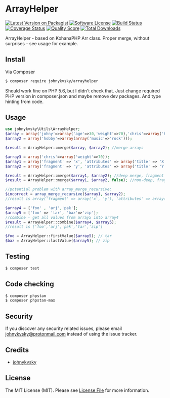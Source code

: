 # ArrayHelper

[![Latest Version on Packagist][ico-version]][link-packagist]
[![Software License][ico-license]](LICENSE.md)
[![Build Status][ico-travis]][link-travis]
[![Coverage Status][ico-scrutinizer]][link-scrutinizer]
[![Quality Score][ico-code-quality]][link-code-quality]
[![Total Downloads][ico-downloads]][link-downloads]

ArrayHelper - based on KohanaPHP Arr class. Proper merge, without surprises - see usage for example.

## Install

Via Composer

``` bash
$ composer require johnykvsky/arrayhelper
```

Should work fine on PHP 5.6, but I didn't check that. Just change required PHP version in composer.json and maybe remove dev packages. And type hinting from code.

## Usage

``` php
use johnykvsky\Utils\ArrayHelper;
$array = array('johny'=>array('age'=>30,'weight'=>70),'chris'=>array('height'=>170));
$array2 = array('hobby'=>array(array('music'=>'rock')));

$result = ArrayHelper::merge($array, $array2); //merge arrays

$array3 = array('chris'=>array('weight'=>70));
$array1 = array('fragment' => 'x', 'attributes' => array('title' => 'X', 'class' => array('a', 'b')));
$array2 = array('fragment' => 'y', 'attributes' => array('title' => 'Y', 'class' => array('c', 'd')));

$result = ArrayHelper::merge($array1, $array2); //deep merge, fragment = y / attributes: title = Y / class = a,b,c,d
$result = ArrayHelper::merge($array1, $array2, false); //non-deep, fragment = y / attributes title = Y / class = c,d

//potential problem with array_merge_recursive:
$incorrect = array_merge_recursive($array1, $array2);
//result is array('fragment' => array('x', 'y'), 'attributes' => array('title' => array('X', 'Y'), 'class' => array('a', 'b', 'c', 'd'))).

$array4 = ['foo' , 'arj','pak'];
$array5 = ['foo' => 'tar', 'baz'=>'zip'];
//combine - get all values from array5 into array4
$result = ArrayHelper::combine($array4, $array5);
//result is ['foo','arj','pak','tar','zip']

$foo = ArrayHelper::firstValue($array5); // tar
$baz = ArrayHelper::lastValue($array5); // zip

```

## Testing

``` bash
$ composer test
```

## Code checking

``` bash
$ composer phpstan
$ composer phpstan-max
```

## Security

If you discover any security related issues, please email johnykvsky@protonmail.com instead of using the issue tracker.

## Credits

- [johnykvsky][link-author]

## License

The MIT License (MIT). Please see [License File](LICENSE.md) for more information.

[ico-version]: https://img.shields.io/packagist/v/johnykvsky/ArrayHelper.svg?style=flat-square
[ico-license]: https://img.shields.io/badge/license-MIT-brightgreen.svg?style=flat-square
[ico-travis]: https://img.shields.io/travis/johnykvsky/ArrayHelper/master.svg?style=flat-square
[ico-scrutinizer]: https://img.shields.io/scrutinizer/coverage/g/johnykvsky/ArrayHelper.svg?style=flat-square
[ico-code-quality]: https://img.shields.io/scrutinizer/g/johnykvsky/ArrayHelper.svg?style=flat-square
[ico-downloads]: https://img.shields.io/packagist/dt/johnykvsky/ArrayHelper.svg?style=flat-square

[link-packagist]: https://packagist.org/packages/johnykvsky/ArrayHelper
[link-travis]: https://travis-ci.org/johnykvsky/ArrayHelper
[link-scrutinizer]: https://scrutinizer-ci.com/g/johnykvsky/ArrayHelper/code-structure
[link-code-quality]: https://scrutinizer-ci.com/g/johnykvsky/ArrayHelper
[link-downloads]: https://packagist.org/packages/johnykvsky/ArrayHelper
[link-author]: https://github.com/johnykvsky
